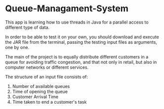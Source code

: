 # Queue-Managament-System
This app is learning how to use threads in Java for a parallel access to different type of data.

In order to be able to test it on your own, you should download and execute the JAR file from the terminal, passing the testing input files as arguments, one by one. 

The main of the project is to equally distribute different customers in a queue for avoiding traffic congestion, and that not only in retail, but also in computer networks or different services.

The structure of an input file consists of: 
1. Number of available queues
2. Time of opening the queue
3. Customer Arrival Time
4. Time taken to end a customer's task
